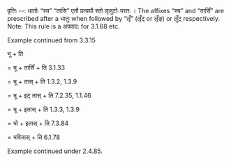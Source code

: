 

वृत्तिः --: धातोः “स्य” “तासि” एतौ प्रत्ययौ स्तो लृलुटोः परतः । The affixes “स्य” and “तासिँ” are prescribed after a धातुः when followed by “लृँ” (लृँट् or लृँङ्) or लुँट् respectively.
Note: This rule is a अपवाद: for 3.1.68 etc.


Example continued from 3.3.15


भू + ति

= भू + तासिँ + ति 3.1.33

= भू + तास् + ति 1.3.2, 1.3.9

= भू + इट् तास् + ति 7.2.35, 1.1.46

= भू + इतास् + ति 1.3.3, 1.3.9

= भो + इतास् + ति 7.3.84

= भवितास् + ति 6.1.78


Example continued under 2.4.85.


